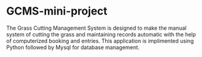 # GCMS-mini-project
The Grass Cutting Management System is designed to make the manual system of cutting the grass and maintaining records automatic with the help of computerized booking and entries. This application is implimented using Python followed by Mysql for database management.
